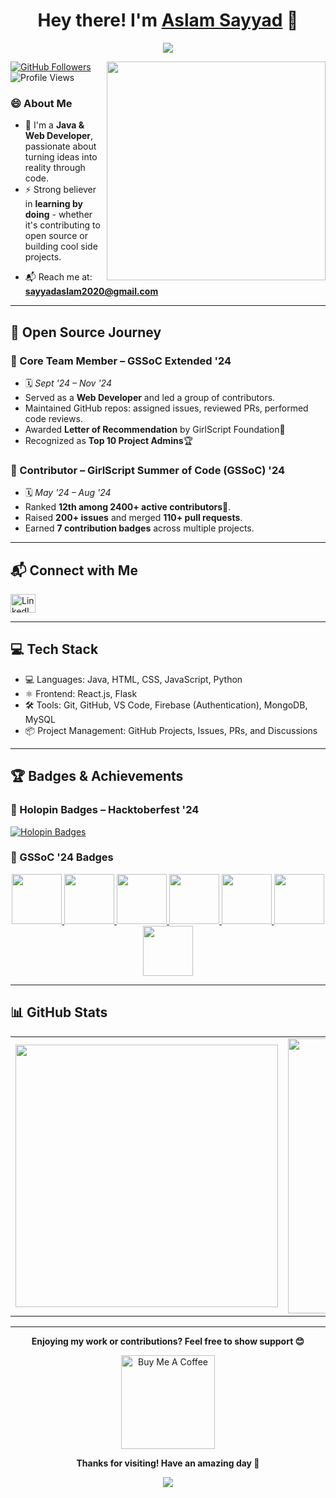 <h1 align="center">
  Hey there! I'm <a href="https://www.linkedin.com/in/aslamsayyad02/">Aslam Sayyad</a> 👋
</h1>

<p align="center">
  <img src="https://readme-typing-svg.demolab.com/?lines=Passionate+Open+Source+Contributor;Learning+by+Building;Let's+Build+Something+Awesome!&center=true&width=500&height=25">
</p>

<img align="right" src="https://user-images.githubusercontent.com/74038190/229223263-cf2e4b07-2615-4f87-9c38-e37600f8381a.gif" width="350"/>

<p align="left">
  <a href="https://github.com/aslams2020">
    <img src="https://img.shields.io/github/followers/aslams2020?label=Follow&style=social" alt="GitHub Followers"/>
  </a>
  <img src="https://komarev.com/ghpvc/?username=aslams2020&color=blue" alt="Profile Views"/>
</p>


### 😄 About Me
- 🚀 I'm a **Java & Web Developer**, passionate about turning ideas into reality through code.
- ⚡ Strong believer in **learning by doing** - whether it's contributing to open source or building cool side projects.
<!-- - 👨‍💻 Currently sharpening my skills in **DSA**, **React.js**, and full-stack development. -->
- 📬 Reach me at: **sayyadaslam2020@gmail.com**

---

## 🌟 Open Source Journey

### 🔧 Core Team Member – GSSoC Extended '24
- 🗓️ *Sept '24 – Nov '24*
- Served as a **Web Developer** and led a group of contributors.
- Maintained GitHub repos: assigned issues, reviewed PRs, performed code reviews.
-  Awarded **Letter of Recommendation** by GirlScript Foundation🏅
-  Recognized as **Top 10 Project Admins**🏆

### 🥇 Contributor – GirlScript Summer of Code (GSSoC) '24
- 🗓️ *May '24 – Aug '24*
- Ranked **12th among 2400+ active contributors🏅**.
-  Raised **200+ issues** and merged **110+ pull requests**.
-  Earned **7 contribution badges** across multiple projects.

---

## 📬 Connect with Me

<p align="left">
  <a href="https://linkedin.com/in/aslamsayyad02" target="blank">
    <img src="https://raw.githubusercontent.com/rahuldkjain/github-profile-readme-generator/master/src/images/icons/Social/linked-in-alt.svg" alt="LinkedIn" width="40" height="30"/>
  </a>
</p>

---

## 💻 Tech Stack
- 💻 Languages: Java, HTML, CSS, JavaScript, Python
- ⚛️ Frontend: React.js, Flask
- 🛠️ Tools: Git, GitHub, VS Code, Firebase (Authentication), MongoDB, MySQL
- 📦 Project Management: GitHub Projects, Issues, PRs, and Discussions

<!--
<p align="left">
  <img src="https://raw.githubusercontent.com/devicons/devicon/master/icons/java/java-original.svg" alt="Java" width="40" height="40"/>
  <img src="https://raw.githubusercontent.com/devicons/devicon/master/icons/javascript/javascript-original.svg" alt="JavaScript" width="40" height="40"/>
  <img src="https://raw.githubusercontent.com/devicons/devicon/master/icons/html5/html5-original-wordmark.svg" alt="HTML" width="40" height="40"/>
  <img src="https://raw.githubusercontent.com/devicons/devicon/master/icons/css3/css3-original-wordmark.svg" alt="CSS" width="40" height="40"/>
  <img src="https://raw.githubusercontent.com/devicons/devicon/master/icons/mysql/mysql-original-wordmark.svg" alt="MySQL" width="40" height="40"/>
  <img src="https://www.vectorlogo.zone/logos/sqlite/sqlite-icon.svg" alt="SQLite" width="40" height="40"/>
  <img src="https://www.vectorlogo.zone/logos/git-scm/git-scm-icon.svg" alt="Git" width="40" height="40"/>
  <img src="https://www.vectorlogo.zone/logos/figma/figma-icon.svg" alt="Figma" width="40" height="40"/>
  <img src="https://raw.githubusercontent.com/devicons/devicon/master/icons/c/c-original.svg" alt="C" width="40" height="40"/>
</p>
-->

---

## 🏆 Badges & Achievements

### 🐙 Holopin Badges – Hacktoberfest '24
[![Holopin Badges](https://holopin.me/aslams2020)](https://holopin.io/@aslams2020)

### 🌸 GSSoC '24 Badges
<p align="center">
  <a href="https://gssoc.girlscript.tech/leaderboard">
    <img src="https://raw.githubusercontent.com/GSSoC24/Postman-Challenge/main/docs/assets/1.png" width="80px"/>
    <img src="https://raw.githubusercontent.com/GSSoC24/Postman-Challenge/main/docs/assets/2.png" width="80px"/>
    <img src="https://raw.githubusercontent.com/GSSoC24/Postman-Challenge/main/docs/assets/3.png" width="80px"/>
    <img src="https://raw.githubusercontent.com/GSSoC24/Postman-Challenge/main/docs/assets/4.png" width="80px"/>
    <img src="https://raw.githubusercontent.com/GSSoC24/Postman-Challenge/main/docs/assets/5.png" width="80px"/>
    <img src="https://raw.githubusercontent.com/GSSoC24/Postman-Challenge/main/docs/assets/6.png" width="80px"/>
    <img src="https://raw.githubusercontent.com/GSSoC24/Postman-Challenge/main/docs/assets/7.png" width="80px"/>
  </a>
</p>

---

## 📊 GitHub Stats

<table align="center">
<tr>
  <td>
    <img src="https://github-readme-stats.vercel.app/api?username=aslams2020&show_icons=true&theme=radical" width="420em"/>
  </td>
  <td>
    <img src="https://github-readme-streak-stats.herokuapp.com/?user=aslams2020&theme=radical" width="440em"/>
  </td>
</tr>
</table>

---

<p align="center">
  <strong>Enjoying my work or contributions? Feel free to show support 😊</strong>
</p>

<p align="center">
  <a href="https://buymeacoffee.com/aslams2020" target="_blank">
    <img src="https://cdn.buymeacoffee.com/buttons/v2/default-red.png" width="150" alt="Buy Me A Coffee"/>
  </a>
</p>

<p align="center">
  <strong>Thanks for visiting! Have an amazing day 🚀</strong>
</p>

<p align="center">
  <img src="https://capsule-render.vercel.app/api?type=waving&color=gradient&height=60&section=footer"/>
</p>

